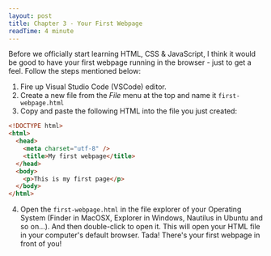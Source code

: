 ```yaml
---
layout: post
title: Chapter 3 - Your First Webpage
readTime: 4 minute
---
```


Before we officially start learning HTML, CSS & JavaScript, I think it would be good to have your first webpage running in the browser - just to get a feel. Follow the steps mentioned below:

1. Fire up Visual Studio Code (VSCode) editor.
2. Create a new file from the _File_ menu at the top and name it `first-webpage.html`
3. Copy and paste the following HTML into the file you just created:

```html
<!DOCTYPE html>
<html>
  <head>
    <meta charset="utf-8" />
    <title>My first webpage</title>
  </head>
  <body>
    <p>This is my first page</p>
  </body>
</html>
```

4. Open the `first-webpage.html` in the file explorer of your Operating System (Finder in MacOSX, Explorer in Windows, Nautilus in Ubuntu and so on...). And then double-click to open it. This will open your HTML file in your computer's default browser. Tada! There's your first webpage in front of you!
